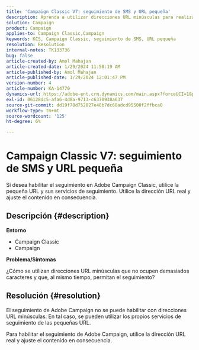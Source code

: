 ```yaml
---
title: 'Campaign Classic V7: seguimiento de SMS y URL pequeña'
description: Aprenda a utilizar direcciones URL minúsculas para realizar seguimientos en Adobe Campaign Classic v7.
solution: Campaign
product: Campaign
applies-to: Campaign Classic,Campaign
keywords: KCS, Campaign Classic, seguimiento de SMS, URL pequeña
resolution: Resolution
internal-notes: TK133736
bug: false
article-created-by: Amol Mahajan
article-created-date: 1/29/2024 11:50:19 AM
article-published-by: Amol Mahajan
article-published-date: 1/29/2024 12:01:47 PM
version-number: 4
article-number: KA-14770
dynamics-url: https://adobe-ent.crm.dynamics.com/main.aspx?forceUCI=1&pagetype=entityrecord&etn=knowledgearticle&id=6851d290-9cbe-ee11-9079-6045bd0061cb
exl-id: 06128dc5-afa6-4d8a-9713-c6370938a637
source-git-commit: dd19f78d752827e48b7dc68adcd95500f2ffbca0
workflow-type: tm+mt
source-wordcount: '125'
ht-degree: 6%

---
```


# Campaign Classic V7: seguimiento de SMS y URL pequeña


Si desea habilitar el seguimiento en Adobe Campaign Classic, utilice la pequeña URL y sus servicios de seguimiento. Utilice la dirección URL real y ajuste el contenido en consecuencia.

## Descripción {#description}


<b>Entorno</b>

- Campaign Classic
- Campaign




<b>Problema/Síntomas</b>

¿Cómo se utilizan direcciones URL minúsculas que no ocupen demasiados caracteres y que, al mismo tiempo, permitan el seguimiento?


## Resolución {#resolution}


El seguimiento de Adobe Campaign no se puede habilitar con direcciones URL minúsculas. En tal caso, se pueden utilizar los propios servicios de seguimiento de las pequeñas URL.

Para habilitar el seguimiento de Adobe Campaign, utilice la dirección URL real y ajuste el contenido en consecuencia.
